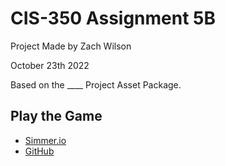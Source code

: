 # CIS-350 Assignment 5B
 
Project Made by Zach Wilson

October 23th 2022

Based on the ____ Project Asset Package. 

## Play the Game
- [Simmer.io](https://simmer.io/@Ronis/assignment-5b)
- [GitHub](https://github.com/PlatFormPlayZ/CIS-350-Assignment-5B/releases/)
